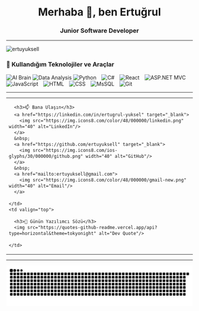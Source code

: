 <h1 align="center">Merhaba 👋, ben Ertuğrul</h1>
<h3 align="center">Junior Software Developer</h3>

---

<p align="left">
  <img src="https://komarev.com/ghpvc/?username=ertuyuksell&label=Profile%20views&color=0e75b6&style=flat" alt="ertuyuksell" />
</p>


### 🧰 Kullandığım Teknolojiler ve Araçlar

<p align="left">
  <img src="https://img.icons8.com/emoji/48/brain-emoji.png" width="40" alt="AI Brain"/>
  <img src="https://img.icons8.com/fluency/48/combo-chart.png" width="40" alt="Data Analysis"/>
  <img src="https://cdn.jsdelivr.net/gh/devicons/devicon/icons/python/python-original.svg" width="40" alt="Python" style="margin-right: 10px;"/>
  <img src="https://cdn.jsdelivr.net/gh/devicons/devicon/icons/csharp/csharp-original.svg" width="40" alt="C#" style="margin-right: 10px;"/>
  <img src="https://cdn.jsdelivr.net/gh/devicons/devicon/icons/react/react-original.svg" width="40" alt="React" style="margin-right: 10px;"/>
  <img src="https://upload.wikimedia.org/wikipedia/commons/0/0e/Microsoft_.NET_logo.png" width="40" alt="ASP.NET MVC" style="margin-right: 10px;"/>
  <img src="https://cdn.jsdelivr.net/gh/devicons/devicon/icons/javascript/javascript-original.svg" width="40" alt="JavaScript" style="margin-right: 10px;"/>
  <img src="https://cdn.jsdelivr.net/gh/devicons/devicon/icons/html5/html5-original.svg" width="40" alt="HTML" style="margin-right: 10px;"/>
  <img src="https://cdn.jsdelivr.net/gh/devicons/devicon/icons/css3/css3-original.svg" width="40" alt="CSS" style="margin-right: 10px;"/>
  <img src="https://img.icons8.com/color/48/000000/microsoft-sql-server.png" width="40" alt="MsSQL" style="margin-right: 10px;"/>
  <img src="https://cdn.jsdelivr.net/gh/devicons/devicon/icons/git/git-original.svg" width="40" alt="Git" style="margin-right: 10px;"/>


</p>


---


<table>
  <tr>
    <td valign="top">

      <h3>📫 Bana Ulaşın</h3>
      <a href="https://linkedin.com/in/ertugrul-yuksel" target="_blank">
        <img src="https://img.icons8.com/color/48/000000/linkedin.png" width="40" alt="LinkedIn"/>
      </a>
      &nbsp;
      <a href="https://github.com/ertuyuksell" target="_blank">
        <img src="https://img.icons8.com/ios-glyphs/30/000000/github.png" width="40" alt="GitHub"/>
      </a>
      &nbsp;
      <a href="mailto:ertuyuksell@gmail.com">
        <img src="https://img.icons8.com/color/48/000000/gmail-new.png" width="40" alt="Email"/>
      </a>

    </td>
    <td valign="top">

      <h3>💬 Günün Yazılımcı Sözü</h3>
      <img src="https://quotes-github-readme.vercel.app/api?type=horizontal&theme=tokyonight" alt="Dev Quote"/>

    </td>
  </tr>
</table>

---

![snake gif](https://github.com/ertuyuksell/ertuyuksell/blob/output/github-contribution-grid-snake.svg)





